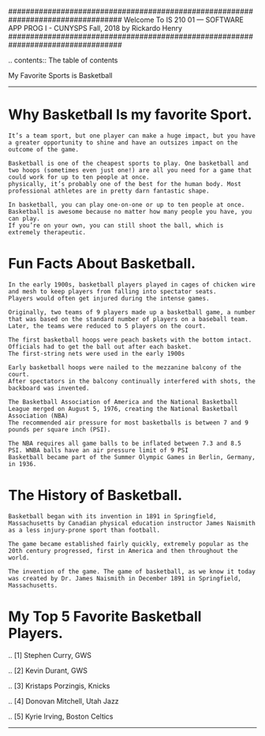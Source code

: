 ##################################################################################
Welcome To IS 210 01 — SOFTWARE APP PROG I - CUNYSPS Fall, 2018 by Rickardo Henry
##################################################################################


.. contents:: The table of contents

My Favorite Sports is Basketball
********************************

Why Basketball Is my favorite Sport.
====================================

	It’s a team sport, but one player can make a huge impact, but you have a greater opportunity to shine and have an outsizes impact on the outcome of the game.
 
	Basketball is one of the cheapest sports to play. One basketball and two hoops (sometimes even just one!) are all you need for a game that could work for up to ten people at once. 
	physically, it’s probably one of the best for the human body. Most professional athletes are in pretty darn fantastic shape.
 
	In basketball, you can play one-on-one or up to ten people at once. Basketball is awesome because no matter how many people you have, you can play. 
	If you’re on your own, you can still shoot the ball, which is extremely therapeutic. 

Fun Facts About Basketball.
===========================



 	In the early 1900s, basketball players played in cages of chicken wire and mesh to keep players from falling into spectator seats. 
	Players would often get injured during the intense games.

 	Originally, two teams of 9 players made up a basketball game, a number that was based on the standard number of players on a baseball team. 
	Later, the teams were reduced to 5 players on the court.
	
	The first basketball hoops were peach baskets with the bottom intact. Officials had to get the ball out after each basket. 
	The first-string nets were used in the early 1900s
	
	Early basketball hoops were nailed to the mezzanine balcony of the court. 
	After spectators in the balcony continually interfered with shots, the backboard was invented.

	The Basketball Association of America and the National Basketball League merged on August 5, 1976, creating the National Basketball Association (NBA)
	The recommended air pressure for most basketballs is between 7 and 9 pounds per square inch (PSI). 

	The NBA requires all game balls to be inflated between 7.3 and 8.5 PSI. WNBA balls have an air pressure limit of 9 PSI
	Basketball became part of the Summer Olympic Games in Berlin, Germany, in 1936.



The History of Basketball.
==========================



	Basketball began with its invention in 1891 in Springfield, Massachusetts by Canadian physical education instructor James Naismith as a less injury-prone sport than football. 

	The game became established fairly quickly, extremely popular as the 20th century progressed, first in America and then throughout the world. 

	The invention of the game. The game of basketball, as we know it today was created by Dr. James Naismith in December 1891 in Springfield, Massachusetts. 



My Top 5 Favorite Basketball Players.
=====================================


.. [1] Stephen Curry, GWS 

.. [2] Kevin Durant, GWS 

.. [3] Kristaps Porzingis, Knicks

.. [4] Donovan Mitchell, Utah Jazz

.. [5] Kyrie Irving, Boston Celtics


---------------------------------------------------------------------------

